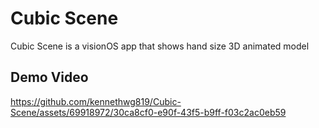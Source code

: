 #  Cubic Scene
Cubic Scene is a visionOS app that shows hand size 3D animated model

## Demo Video

https://github.com/kennethwg819/Cubic-Scene/assets/69918972/30ca8cf0-e90f-43f5-b9ff-f03c2ac0eb59

